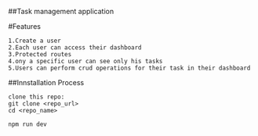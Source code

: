 ##Task management application

#Features
```
1.Create a user 
2.Each user can access their dashboard
3.Protected routes
4.ony a specific user can see only his tasks
5.Users can perform crud operations for their task in their dashboard
```
##Innstallation  Process
```
clone this repo:
git clone <repo_url>
cd <repo_name>

npm run dev

```
